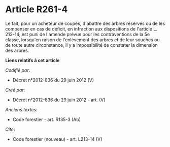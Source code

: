 # Article R261-4

Le fait, pour un acheteur de coupes, d'abattre des arbres réservés ou de les compenser en cas de déficit, en infraction aux
dispositions de l'article L. 213-14, est puni de l'amende prévue pour les contraventions de la 5e classe, lorsqu'en raison de
l'enlèvement des arbres et de leur souches ou de toute autre circonstance, il y a impossibilité de constater la dimension des
arbres.

**Liens relatifs à cet article**

_Codifié par_:

  - Décret n°2012-836 du 29 juin 2012 (V)

_Créé par_:

  - Décret n°2012-836 du 29 juin 2012 - art. (V)

_Anciens textes_:

  - Code forestier - art. R135-3 (Ab)

_Cite_:

  - Code forestier (nouveau) - art. L213-14 (V)
